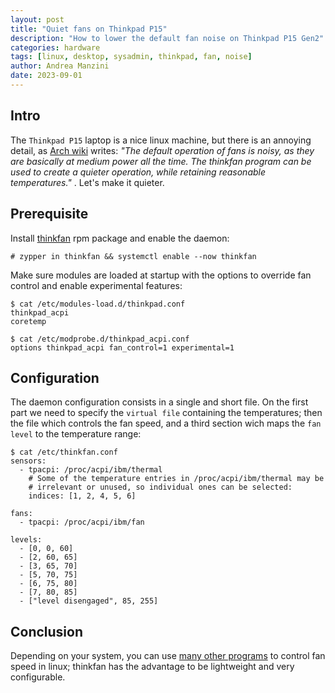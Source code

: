 ```yaml
---
layout: post
title: "Quiet fans on Thinkpad P15"
description: "How to lower the default fan noise on Thinkpad P15 Gen2"
categories: hardware
tags: [linux, desktop, sysadmin, thinkpad, fan, noise]
author: Andrea Manzini
date: 2023-09-01
---
```


## Intro

The `Thinkpad P15` laptop is a nice linux machine, but there is an annoying detail, as [Arch wiki](https://wiki.archlinux.org/title/Lenovo_ThinkPad_P15_Gen_1) writes:
*"The default operation of fans is noisy, as they are basically at medium power all the time. The thinkfan program can be used to create a quieter operation, while retaining reasonable temperatures."* . Let's make it quieter.

## Prerequisite

Install [thinkfan](https://github.com/vmatare/thinkfan) rpm package and enable the daemon:
```shell
# zypper in thinkfan && systemctl enable --now thinkfan
```
Make sure modules are loaded at startup with the options to override fan control and enable experimental features:
```shell
$ cat /etc/modules-load.d/thinkpad.conf
thinkpad_acpi
coretemp

$ cat /etc/modprobe.d/thinkpad_acpi.conf
options thinkpad_acpi fan_control=1 experimental=1
```

## Configuration

The daemon configuration consists in a single and short file. On the first part we need to specify the `virtual file` containing the temperatures; then the file which controls the fan speed, and a third section wich maps the `fan level` to the temperature range:

```shell
$ cat /etc/thinkfan.conf 
sensors:
  - tpacpi: /proc/acpi/ibm/thermal
    # Some of the temperature entries in /proc/acpi/ibm/thermal may be
    # irrelevant or unused, so individual ones can be selected:
    indices: [1, 2, 4, 5, 6]

fans:
  - tpacpi: /proc/acpi/ibm/fan

levels:
  - [0, 0, 60]
  - [2, 60, 65]
  - [3, 65, 70]
  - [5, 70, 75]
  - [6, 75, 80]
  - [7, 80, 85]
  - ["level disengaged", 85, 255]
```

## Conclusion

Depending on your system, you can use [many other programs](https://wiki.archlinux.org/title/fan_speed_control) to control fan speed in linux; thinkfan has the advantage to be lightweight and very configurable.
